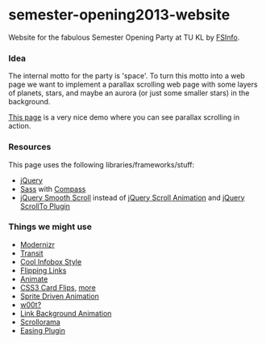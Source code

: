 semester-opening2013-website
============================

Website for the fabulous Semester Opening Party at TU KL
by [FSInfo](http://www.fachschaft.informatik.uni-kl.de).

### Idea

The internal motto for the party is 'space'.
To turn this motto into a web page we want to implement a
parallax scrolling web page with some layers of planets, stars,
and maybe an aurora (or just some smaller stars) in the background.

[This page](http://f6design.com/projects/parallax-scrolling/)
is a very nice demo where you can see parallax scrolling in action.

### Resources

This page uses the following libraries/frameworks/stuff:

- [jQuery](http://jquery.com)
- [Sass](http://sass-lang.com) with [Compass](http://compass-style.org)
- [jQuery Smooth Scroll](https://github.com/kswedberg/jquery-smooth-scroll) instead of [jQuery Scroll Animation](http://www.abeautifulsite.net/blog/2010/01/smoothly-scroll-to-an-element-without-a-jquery-plugin/) and [jQuery ScrollTo Plugin](http://flesler.blogspot.de/2007/10/jqueryscrollto.html)

### Things we might use

- [Modernizr](http://modernizr.com)
- [Transit](http://ricostacruz.com/jquery.transit/#top)
- [Cool Infobox Style](http://www.prothemer.com/blog/experiments/no-presentational-markup-css3-infobox/)
- [Flipping Links](http://davidwalsh.name/3d-menu)
- [Animate](http://daneden.me/animate/)
- [CSS3 Card Flips](http://css3playground.com/flip-card.php), [more](http://css3.bradshawenterprises.com/flip/)
- [Sprite Driven Animation](http://www.spritely.net/documentation/)
- [w00t?](http://media.24ways.org/2009/15/space.html)
- [Link Background Animation](http://snook.ca/archives/javascript/jquery-bg-image-animations)
- [Scrollorama](http://johnpolacek.github.com/scrollorama/)
- [Easing Plugin](http://gsgd.co.uk/sandbox/jquery/easing/)